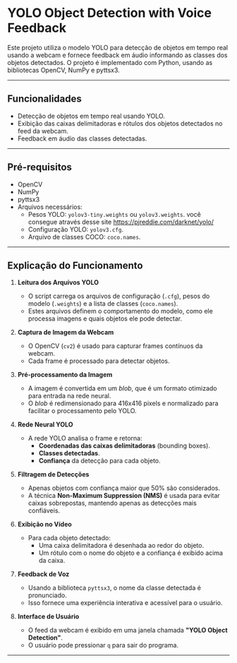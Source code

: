 # YOLO Object Detection with Voice Feedback

Este projeto utiliza o modelo YOLO para detecção de objetos em tempo real usando a webcam e fornece feedback em áudio informando as classes dos objetos detectados. O projeto é implementado com Python, usando as bibliotecas OpenCV, NumPy e pyttsx3.

---

## Funcionalidades
- Detecção de objetos em tempo real usando YOLO.
- Exibição das caixas delimitadoras e rótulos dos objetos detectados no feed da webcam.
- Feedback em áudio das classes detectadas.

---

## Pré-requisitos
- OpenCV
- NumPy
- pyttsx3
- Arquivos necessários:
  - Pesos YOLO: `yolov3-tiny.weights` ou `yolov3.weights`. você consegue através desse site https://pjreddie.com/darknet/yolo/
  - Configuração YOLO: `yolov3.cfg`.
  - Arquivo de classes COCO: `coco.names`.

---

## Explicação do Funcionamento

1. **Leitura dos Arquivos YOLO**
   - O script carrega os arquivos de configuração (`.cfg`), pesos do modelo (`.weights`) e a lista de classes (`coco.names`).
   - Estes arquivos definem o comportamento do modelo, como ele processa imagens e quais objetos ele pode detectar.

2. **Captura de Imagem da Webcam**
   - O OpenCV (`cv2`) é usado para capturar frames contínuos da webcam.
   - Cada frame é processado para detectar objetos.

3. **Pré-processamento da Imagem**
   - A imagem é convertida em um *blob*, que é um formato otimizado para entrada na rede neural.
   - O *blob* é redimensionado para 416x416 pixels e normalizado para facilitar o processamento pelo YOLO.

4. **Rede Neural YOLO**
   - A rede YOLO analisa o frame e retorna:
     - **Coordenadas das caixas delimitadoras** (bounding boxes).
     - **Classes detectadas**.
     - **Confiança** da detecção para cada objeto.

5. **Filtragem de Detecções**
   - Apenas objetos com confiança maior que 50% são considerados.
   - A técnica **Non-Maximum Suppression (NMS)** é usada para evitar caixas sobrepostas, mantendo apenas as detecções mais confiáveis.

6. **Exibição no Vídeo**
   - Para cada objeto detectado:
     - Uma caixa delimitadora é desenhada ao redor do objeto.
     - Um rótulo com o nome do objeto e a confiança é exibido acima da caixa.

7. **Feedback de Voz**
   - Usando a biblioteca `pyttsx3`, o nome da classe detectada é pronunciado.
   - Isso fornece uma experiência interativa e acessível para o usuário.

8. **Interface de Usuário**
   - O feed da webcam é exibido em uma janela chamada **"YOLO Object Detection"**.
   - O usuário pode pressionar `q` para sair do programa.

---

